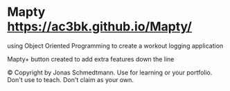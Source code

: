 # Mapty  https://ac3bk.github.io/Mapty/
using Object Oriented Programming to create a workout logging application


Mapty+ button created to add extra features down the line


© Copyright by Jonas Schmedtmann. Use for learning or your portfolio. Don't use to teach. Don't claim as your own. 
